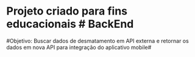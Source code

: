 # Projeto criado para fins educacionais # BackEnd
#Objetivo: Buscar dados de desmatamento em API externa e retornar os dados em nova API para integração do aplicativo mobile#
